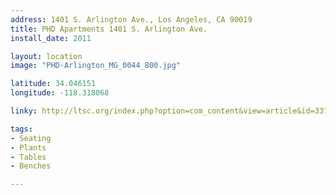 ```yaml
---
address: 1401 S. Arlington Ave., Los Angeles, CA 90019 
title: PHD Apartments 1401 S. Arlington Ave.
install_date: 2011

layout: location
image: "PHD-Arlington_MG_0044_800.jpg"

latitude: 34.046151
longitude: -118.318068

linky: http://ltsc.org/index.php?option=com_content&view=article&id=337

tags:	
- Seating
- Plants
- Tables
- Benches

---
```

